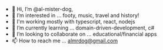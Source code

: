 - 👋 Hi, I’m @al-mister-dog, 
- 👀 I’m interested in ... footy, music, travel and history!
- 🔧 I'm working mostly with typescript, react, nodejs
- 🌱 I’m currently learning ... domain-driven-development, c#
- 💞️ I’m looking to collaborate on ... educational/financial apps
- 📫 How to reach me ... almrdog@gmail.com

<!---
al-mister-dog/al-mister-dog is a ✨ special ✨ repository because its `README.md` (this file) appears on your GitHub profile.
You can click the Preview link to take a look at your changes.
--->
